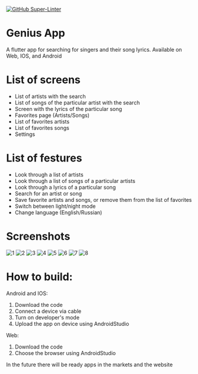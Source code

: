 [![GitHub Super-Linter](https://github.com/hermandyudin/flutter_group_project/workflows/Lint%20Code%20Base/badge.svg)](https://github.com/marketplace/actions/super-linter)

# Genius App

A flutter app for searching for singers and their song lyrics. Available on Web, IOS, and Android

# List of screens
- List of artists with the search
- List of songs of the particular artist with the search
- Screen with the lyrics of the particular song
- Favorites page (Artists/Songs)
- List of favorites artists
- List of favorites songs
- Settings

# List of festures
- Look through a list of artists
- Look through a list of songs of a particular artists
- Look through a lyrics of a particular song
- Search for an artist or song
- Save favorite artists and songs, or remove them from the list of favorites
- Switch between light/night mode
- Change language (English/Russian)


# Screenshots
![1](https://user-images.githubusercontent.com/57557659/177858037-a96f9f3a-892e-4d4a-8308-2d099d8ebbd5.png)
![2](https://user-images.githubusercontent.com/57557659/177858043-ea97c4ba-574f-4d94-81de-75244509b0b8.png)
![3](https://user-images.githubusercontent.com/57557659/177858052-e42b81be-67b8-4082-ab55-bc6df43a44a9.png)
![4](https://user-images.githubusercontent.com/57557659/177858056-2b283b6e-bcdb-468b-a67e-90e59b0cd5e7.png)
![5](https://user-images.githubusercontent.com/57557659/177858061-df323137-e234-406b-8e3f-f3cf507d85a3.png)
![6](https://user-images.githubusercontent.com/57557659/177858066-cc9fd0b0-a924-4069-b3cb-2f285fa9087f.png)
![7](https://user-images.githubusercontent.com/57557659/177858071-89392e92-58c7-4663-b779-f4879c4ff1dc.png)
![8](https://user-images.githubusercontent.com/57557659/177858082-e2bf610e-72d8-496a-9312-367d0e83f99a.png)

# How to build:
Android and IOS:
1. Download the code
2. Connect a device via cable
3. Turn on developer's mode
4. Upload the app on device using AndroidStudio

Web:
1. Download the code
2. Choose the browser using AndroidStudio

In the future there will be ready apps in the markets and the website

